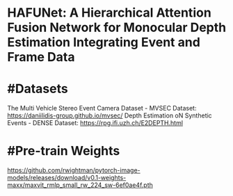 HAFUNet: A Hierarchical Attention Fusion Network for Monocular Depth Estimation Integrating Event and Frame Data
==
#Datasets
=
The Multi Vehicle Stereo Event Camera Dataset - MVSEC Dataset: https://daniilidis-group.github.io/mvsec/
Depth Estimation oN Synthetic Events - DENSE Dataset: https://rpg.ifi.uzh.ch/E2DEPTH.html

#Pre-train Weights
==
https://github.com/rwightman/pytorch-image-models/releases/download/v0.1-weights-maxx/maxvit_rmlp_small_rw_224_sw-6ef0ae4f.pth

